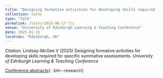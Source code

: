 ```yaml
---
title: "Designing formative activities for developing skills required for specific summative assessments."
collection: talks
type: "Talk"
permalink: /talks/2025-06-17-ltc
venue: "University of Edinburgh Learning & Teaching Conference"
date: 2025-01-15
location: "Edinburgh, UK"
---
```


Citation: Lindsay-McGee V (2025) Designing formative activities for developing skills required for specific summative assessments. <i>University of Edinburgh Learning & Teaching Conference</i>

[Conference abstracts](/files/ltc-2025-abstracts.pdf){: .btn--research}